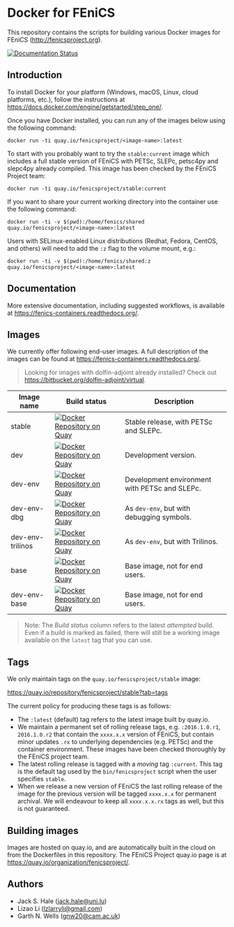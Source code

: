 # Docker for FEniCS

This repository contains the scripts for building various Docker
images for FEniCS (http://fenicsproject.org).

[![Documentation Status](https://readthedocs.org/projects/fenics-containers/badge/?version=latest)](http://fenics.readthedocs.org/projects/containers/en/latest/?badge=latest)

## Introduction

To install Docker for your platform (Windows, macOS, Linux, cloud
platforms, etc.), follow the instructions at
https://docs.docker.com/engine/getstarted/step_one/.

Once you have Docker installed, you can run any of the images below
using the following command:

    docker run -ti quay.io/fenicsproject/<image-name>:latest

To start with you probably want to try the `stable:current` image
which includes a full stable version of FEniCS with PETSc, SLEPc,
petsc4py and slepc4py already compiled. This image has been checked by
the FEniCS Project team:

    docker run -ti quay.io/fenicsproject/stable:current

If you want to share your current working directory into the container
use the following command:

    docker run -ti -v $(pwd):/home/fenics/shared quay.io/fenicsproject/<image-name>:latest

Users with SELinux-enabled Linux distributions (Redhat, Fedora, CentOS, and others)
will need to add the `:z` flag to the volume mount, e.g.:

    docker run -ti -v $(pwd):/home/fenics/shared:z quay.io/fenicsproject/<image-name>:latest

## Documentation

More extensive documentation, including suggested workflows, is
available at https://fenics-containers.readthedocs.org/.


## Images

We currently offer following end-user images. A full description of
the images can be found at https://fenics-containers.readthedocs.org/.

> Looking for images with dolfin-adjoint already installed? Check out
> https://bitbucket.org/dolfin-adjoint/virtual.

| Image name       | Build status                                                                                                                                                                            | Description                                   |
|------------------|-----------------------------------------------------------------------------------------------------------------------------------------------------------------------------------------|-----------------------------------------------|
| stable           | [![Docker Repository on Quay](https://quay.io/repository/fenicsproject/stable/status "Docker Repository on Quay")](https://quay.io/repository/fenicsproject/stable)                           | Stable release, with PETSc and SLEPc.         |
| dev              | [![Docker Repository on Quay](https://quay.io/repository/fenicsproject/dev/status "Docker Repository on Quay")](https://quay.io/repository/fenicsproject/dev)     | Development version.                          |
| dev-env          | [![Docker Repository on Quay](https://quay.io/repository/fenicsproject/dev-env/status "Docker Repository on Quay")](https://quay.io/repository/fenicsproject/dev-env)                   | Development environment with PETSc and SLEPc. |
| dev-env-dbg      | [![Docker Repository on Quay](https://quay.io/repository/fenicsproject/dev-env-dbg/status "Docker Repository on Quay")](https://quay.io/repository/fenicsproject/dev-env-dbg)           | As `dev-env`, but with debugging symbols.     |
| dev-env-trilinos | [![Docker Repository on Quay](https://quay.io/repository/fenicsproject/dev-env-trilinos/status "Docker Repository on Quay")](https://quay.io/repository/fenicsproject/dev-env-trilinos) | As `dev-env`, but with Trilinos.              |
| base             | [![Docker Repository on Quay](https://quay.io/repository/fenicsproject/base/status "Docker Repository on Quay")](https://quay.io/repository/fenicsproject/base)                         | Base image, not for end users.                |
| dev-env-base     | [![Docker Repository on Quay](https://quay.io/repository/fenicsproject/dev-env-base/status "Docker Repository on Quay")](https://quay.io/repository/fenicsproject/dev-env-base)         | Base image, not for end users.                |

> Note: The *Build status* column refers to the latest *attempted*
> build. Even if a build is marked as failed, there will still be a
> working image available on the `latest` tag that you can use.

## Tags

We only maintain tags on the `quay.io/fenicsproject/stable` image:

https://quay.io/repository/fenicsproject/stable?tab=tags

The current policy for producing these tags is as follows:

* The `:latest` (default) tag refers to the latest image built by
quay.io.
* We maintain a permanent set of rolling release tags, e.g.
`:2016.1.0.r1`, `2016.1.0.r2` that contain the `xxxx.x.x` version of
FEniCS, but contain minor updates `.rx` to underlying dependencies
(e.g. PETSc) and the container environment. These images have been
checked thoroughly by the FEniCS project team.
* The latest rolling release is tagged with a *moving* tag `:current`.
This tag is the default tag used by the `bin/fenicsproject` script
when the user specifies `stable`.
* When we release a new version of FEniCS the last rolling release of
the image for the previous version will be tagged `xxxx.x.x` for
permanent archival. We will endeavour to keep all `xxxx.x.x.rx` tags
as well, but this is not guaranteed.

## Building images

Images are hosted on quay.io, and are automatically built in the cloud
on from the Dockerfiles in this repository. The FEniCS Project quay.io
page is at https://quay.io/organization/fenicsproject/.

## Authors

* Jack S. Hale (<jack.hale@uni.lu>)
* Lizao Li (<lzlarryli@gmail.com>)
* Garth N. Wells (<gnw20@cam.ac.uk>)
